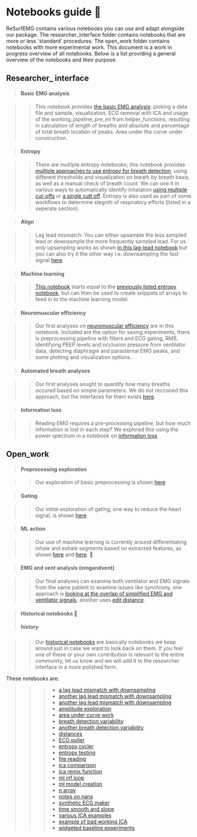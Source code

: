 # Notebooks guide :rainbow:

ReSurfEMG contains various notebooks you can use and adapt alongside our package. The researcher_interface folder contains notebooks that are more or less 'standard' procedures. The open_work folder contains notebooks with more experimental work. This document is a work in progress overview of all notebooks. Below is a list providing a general overview of the notebooks and their purpose. 

## **Researcher_ interface**

> #### Basic EMG analysis

>> This notebook provides [the basic EMG analysis](https://github.com/ReSurfEMG/ReSurfEMG/blob/main/researcher_interface/basic_emg_analysis.ipynb): picking a data file and sample, visualization, ECG removal with ICA and usage of the working_pipeline_pre_ml from helper_functions, resulting in calculation of length of breaths and absolute and percentage of total breath location of peaks. Area under the curve under construction.

> #### Entropy

>> There are multiple entropy notebooks; this notebook provides [multiple approaches to use entropy for breath detection](https://github.com/ReSurfEMG/ReSurfEMG/blob/main/researcher_interface/entropy_eline_near_final.ipynb), using different thresholds and visualization on breath by breath basis, as well as a manual check of breath count. We can use it in various ways to automatically identify inhalation  [using multiple cut-offs](https://github.com/ReSurfEMG/ReSurfEMG/blob/main/researcher_interface/widgeted_entropy_updated_june.ipynb) or [a single cutt off](https://github.com/ReSurfEMG/ReSurfEMG/blob/main/researcher_interface/widgeted_entropy1.ipynb). Entropy is also used as part of some workflows to determine stegnth of respiratory efforts (listed in a seperate section).

> #### Align

>> Lag lead mismatch: You can either upsample the less sampled lead or downsample the more frequently sampled lead. For us only upsampling works as shown [in this lag-lead notebook](https://github.com/ReSurfEMG/ReSurfEMG/blob/main/researcher_interface/lead_lag_match_upsample.ipynb) but you can also try it the other way i.e. downsampling the fast signal [here](https://github.com/ReSurfEMG/ReSurfEMG/blob/main/researcher_interface/lag_lead_match.ipynb).


> #### Machine learning 

>> [This notebook](https://github.com/ReSurfEMG/ReSurfEMG/blob/main/researcher_interface/ml_snipper_maker.ipynb) starts equal to the [previously listed entropy notebook](https://github.com/ReSurfEMG/ReSurfEMG/blob/main/researcher_interface/entropy_eline_near_final.ipynb), but can then be used to create snippets of arrays to feed in to the machine learning model.

> #### Neuromuscular efficiency

>> Our first analyses on [neuromuscular efficiency](https://github.com/ReSurfEMG/ReSurfEMG/blob/main/researcher_interface/neuromuscular_efficiency_3lead_for_pub.ipynb) are in this notebook. Included are the option for saving experiments, there is preprocessing pipeline with filters and ECG gating, RMS, identifying PEEP levels and occlusion pressure from ventilator data, detecting diaphragm and parasternal EMG peaks, and some plotting and visualization options.

> #### Automated breath analyses

>> Our first analyses sought to quantify how many breaths occured based on simple parameters. We do not recconed this approach, but the interfaces for them exists [here](https://github.com/ReSurfEMG/ReSurfEMG/blob/main/researcher_interface/widgeted_breath_experiments.ipynb).

> #### Information loss

>> Reading EMG requires a pre-processing pipeline, but how much information is lost in each step? We explored this using the power spectrum in a notebook on [information loss](https://github.com/ReSurfEMG/ReSurfEMG/blob/main/researcher_interface/widgeted_info_loss_experiments_seconds.ipynb)


## **Open_work**

> #### Preprocessing exploration 

>> Our exploration of basic preprocessing is shown [here](https://github.com/ReSurfEMG/ReSurfEMG/blob/main/open_work/basic_preprocessing.ipynb).

> #### Gating 

>> Our initial exploration of gating, one way to reduce the heart signal, is shown [here](https://github.com/ReSurfEMG/ReSurfEMG/blob/main/open_work/gating_example.ipynb). 

> #### ML action 

>> Our use of machine learning is currently around differentiating inhale and exhale segments based on extracted features, as shown [here](https://github.com/ReSurfEMG/ReSurfEMG/blob/main/open_work/ML_EMG_1.ipynb) and [here](https://github.com/ReSurfEMG/ReSurfEMG/blob/main/open_work/ML_EMG_1-Copy1.ipynb). :key:


> #### EMG and vent analysis (emgandvent)

>> Our final analyses can examine both ventilator and EMG signals from the same patient to examine issues like synchrony, one approach is [looking at the overlap of simplified EMG and ventilator signals](https://github.com/ReSurfEMG/ReSurfEMG/blob/main/open_work/diagnose_emg_vent_relationship.ipynb), another uses [edit distance](https://github.com/ReSurfEMG/ReSurfEMG/blob/main/open_work/edit_distance_emg_vent.ipynb).


> #### Historical notebooks :ghost:
> ##### history

>> Our [historical notebooks](https://github.com/ReSurfEMG/ReSurfEMG/tree/main/historical_notebooks) are basically notebooks we keep around just in case we want to look back on them. If you feel one of these or your own contribution is relevant to the entire community, let us know and we will add it to the researcher interface in a more polished form.

These notebooks are:

>>> * [a lag lead mismatch with downsampling](https://github.com/ReSurfEMG/ReSurfEMG/blob/main/historical_notebooks/lag_lead_match_downsample_BAD.ipynb)
>>> * [another lag lead mismatch with downsampling](https://github.com/ReSurfEMG/ReSurfEMG/blob/main/historical_notebooks/lag_lead_match.ipynb)
>>> * [another lag lead mismatch with downsampling](https://github.com/ReSurfEMG/ReSurfEMG/blob/main/historical_notebooks/lag_lead_match.ipynb)
>>> * [amplitude exploration](https://github.com/ReSurfEMG/ReSurfEMG/blob/main/open_work/amplitude_exploration.ipynb)
>>> * [area under curve work](https://github.com/ReSurfEMG/ReSurfEMG/blob/main/open_work/area_under_curve_work.ipynb)
>>> * [breath detection variability](https://github.com/ReSurfEMG/ReSurfEMG/blob/main/open_work/breath_detection_variability.ipynb)
>>> * [another breath detection variability](https://github.com/ReSurfEMG/ReSurfEMG/blob/main/open_work/breath_detection_variability_nb.ipynb)
>>> * [distances](https://github.com/ReSurfEMG/ReSurfEMG/blob/main/open_work/distances.ipynb)
>>> * [ECG puller](https://github.com/ReSurfEMG/ReSurfEMG/blob/main/open_work/ecg_puller.ipynb)
>>> * [entropy cycler](https://github.com/ReSurfEMG/ReSurfEMG/blob/main/open_work/entropy_cycler.ipynb)
>>> * [entropy testing](https://github.com/ReSurfEMG/ReSurfEMG/blob/main/open_work/entropy_tests.ipynb)
>>> * [file reading](https://github.com/ReSurfEMG/ReSurfEMG/blob/main/open_work/file_reading.ipynb)
>>> * [ica comparison](https://github.com/ReSurfEMG/ReSurfEMG/blob/main/open_work/ica_comparison-Copy1.ipynb)
>>> * [ica remix function](https://github.com/ReSurfEMG/ReSurfEMG/blob/main/open_work/ica_remix_function.ipynb)
>>> * [ml inf loop](https://github.com/ReSurfEMG/ReSurfEMG/blob/main/open_work/ml_inf_loop.ipynb)
>>> * [ml model creation](https://github.com/ReSurfEMG/ReSurfEMG/blob/main/open_work/ml_model_creation_111.ipynb)
>>> * [n array](https://github.com/ReSurfEMG/ReSurfEMG/blob/main/open_work/n_array.ipynb)
>>> * [notes on nans](https://github.com/ReSurfEMG/ReSurfEMG/blob/main/open_work/notes_on_nans.ipynb)
>>> * [synthetic ECG maker](https://github.com/ReSurfEMG/ReSurfEMG/blob/main/open_work/synthetic_ecg_maker.ipynb)
>>> * [time smooth and slope](https://github.com/ReSurfEMG/ReSurfEMG/blob/main/open_work/time_smooth_and_slope.ipynb)
>>> * [various ICA examples](https://github.com/ReSurfEMG/ReSurfEMG/blob/main/open_work/various_ICA_examples.ipynb)
>>> * [example of bad working ICA](https://github.com/ReSurfEMG/ReSurfEMG/blob/main/open_work/why_n_ICA_is_bad.ipynb)
>>> * [widgeted baseline experiments](https://github.com/ReSurfEMG/ReSurfEMG/blob/main/open_work/widgeted_baseline_experiments.ipynb)